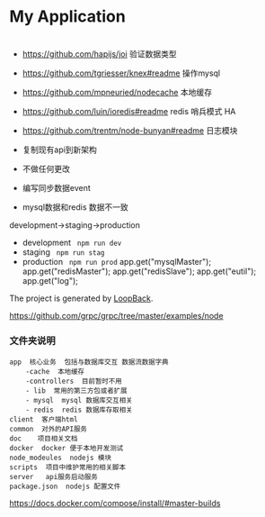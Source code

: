 # My Application



#

-   https://github.com/hapijs/joi  验证数据类型

-  https://github.com/tgriesser/knex#readme  操作mysql
-  https://github.com/mpneuried/nodecache   本地缓存
-  https://github.com/luin/ioredis#readme redis 哨兵模式 HA
-  https://github.com/trentm/node-bunyan#readme  日志模块

-  复制现有api到新架构
-  不做任何更改
-  编写同步数据event
-  mysql数据和redis 数据不一致




development->staging->production

- development ``` npm run dev```
- staging ``` npm run stag```
- production ``` npm run prod```
   app.get("mysqlMaster");
   app.get("redisMaster");
   app.get("redisSlave");
   app.get("eutil");
    app.get("log");

The project is generated by [LoopBack](http://loopback.io).


https://github.com/grpc/grpc/tree/master/examples/node

### 文件夹说明

```
app  核心业务  包括与数据库交互 数据流数据字典
    -cache  本地缓存
    -controllers  目前暂时不用
    - lib  常用的第三方包或者扩展
    - mysql  mysql 数据库交互相关
    - redis  redis 数据库存取相关
client  客户端html
common  对外的API服务
doc    项目相关文档
docker  docker 便于本地开发测试
node_modeules  nodejs 模块
scripts  项目中维护常用的相关脚本
server   api服务启动服务
package.json  nodejs 配置文件
```

https://docs.docker.com/compose/install/#master-builds




